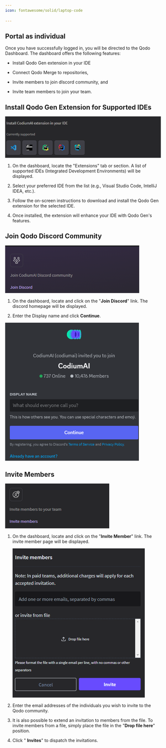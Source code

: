```yaml
---
icon: fontawesome/solid/laptop-code

---
```


## Portal as individual

Once you have successfully logged in, you will be directed to the Qodo
Dashboard. The dashboard offers the following features:

-   Install Qodo Gen extension in your IDE

-   Connect Qodo Merge to repositories,

-   Invite members to join dIscord community, and

-   Invite team members to join your team.

## Install Qodo Gen Extension for Supported IDEs 

![account_settings](../assets/supported_IDE.png)

1.  On the dashboard, locate the "Extensions" tab or section. A list of
    supported IDEs (Integrated Development Environments) will be displayed.

2.  Select your preferred IDE from the list (e.g., Visual Studio Code, IntelliJ
    IDEA, etc.).

3.  Follow the on-screen instructions to download and install the Qodo Gen
    extension for the selected IDE.

4.  Once installed, the extension will enhance your IDE with Qodo Gen's features.


## Join Qodo Discord Community

![join_qodo](../assets/join_codium.png)

1.  On the dashboard, locate and click on the "**Join Discord**" link. The
    discord homepage will be displayed.

2.  Enter the Display name and click **Continue**.

![display_name](../assets/display_name.png)



## Invite Members

![invite_member](../assets/invite_member.png)

1.  On the dashboard, locate and click on the "**Invite Member**" link. The invite member page will be displayed.  

    ![invite_member_drop_file](../assets/invite_member_drop_file.png)

2.  Enter the email addresses of the individuals you wish to invite to the Qodo community.

3.  It is also possible to extend an invitation to members from the file. To
    invite members from a file, simply place the file in the "**Drop file
    here**" position.

4.  Click " **Invites**" to dispatch the invitations.



